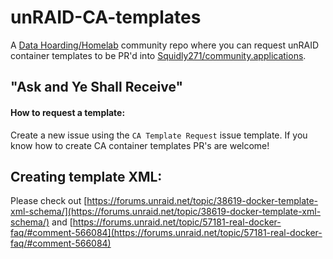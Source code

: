 # unRAID-CA-templates
A [Data Hoarding/Homelab](https://discord.gg/7hk4YD3) community repo where you can request unRAID container templates to be PR'd into [Squidly271/community.applications](https://github.com/Squidly271/community.applications). 

## "Ask and Ye Shall Receive" 


#### How to request a template: 

Create a new issue using the `CA Template Request` issue template. If you know how to create CA container templates PR's are welcome!

## Creating template XML: 
Please check out [https://forums.unraid.net/topic/38619-docker-template-xml-schema/](https://forums.unraid.net/topic/38619-docker-template-xml-schema/) and [https://forums.unraid.net/topic/57181-real-docker-faq/#comment-566084](https://forums.unraid.net/topic/57181-real-docker-faq/#comment-566084)
